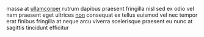 massa at [ullamcorper](generated_webpages/rutrum1.md) rutrum dapibus praesent
fringilla nisl sed ex odio vel nam praesent eget ultrices
[non](generated_webpages/nibh.md) consequat ex tellus euismod vel nec tempor
erat finibus fringilla at neque arcu viverra scelerisque praesent eu nunc at
sagittis tincidunt efficitur